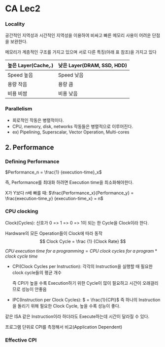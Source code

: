 # CA Lec2

### Locality

공간적인 지역성과 시간적인 지역성을 이용하여 비싸고 빠른 메모리 사용이 어려운 단점을 보완한다.

메모리가 계층적인 구조를 가지고 있으며 서로 다른 특징(아래 표 참조)을 가지고 있다

| 높은 Layer(Cache,.) | 낮은 Layer(DRAM, SSD, HDD) |
| ------------------- | -------------------------- |
| Speed 높음          | Speed 낮음                 |
| 용량 작음           | 용량 큼                    |
| 비용 비쌈           | 비용 낮음                  |

### Parallelism

- 회로적인 작동은 병렬적이다.
- CPU, memory, disk, networks 작동들은 병렬적으로 이루어진다.
- ex) Pipelining, Superscalar, Vector Operation, Multi-cores



## 2. Performance

### Defining Performance

$Performance_n = \frac{1} {execution-time}_x$

즉, Performance를 최대화 하려면 Execution time을 최소화해야한다.

X가 Y보다 n배 빠를 때: $\frac{Performance_x}{Performance_y} = \frac{execution-time_y} {execution-time_x} = n$

### CPU clocking

Clock(Cycles): 신호가 0 => 1 => 0 => 1이 되는 한 Cycle을 Clock이라 한다.

Hardware의 모든 Operation들이 Clock에 따라 동작
$$
Clock Cycle = \frac {1} {Clock Rate}
$$


$CPU\;execution\;time\;for\;a\;programming = CPU\;clock\;cycles\;for \;a\;program * clock\;cycle\;time$

- CPI(Clock Cycles per Instruction): 각각의 Instruction을 실행할 때 필요한 clock cycle들의 평균 개수

  즉 CPI가 높을 수록 Execution하기 위한 Cycle이 많이 필요하고 시간이 오래걸리므로 성능이 안좋음

- IPC(Instruction per Clock Cycles): $ = \frac{1}{CPI}$ 즉 하나의 Instruction을 돌리기 위해 필요한 Clock Cycle, 높을 수록 성능이 좋다.

같은 ISA 같은 Instruction이라 하더라도 Execute하는데 시간이 달라질 수 있다.

프로그램 단위로 CPI를 측정해서 비교(Application Dependent)

### Effective CPI



















 

 
